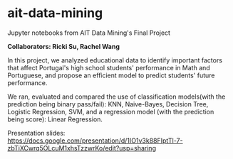 # ait-data-mining
Jupyter notebooks from AIT Data Mining's Final Project

<b>Collaborators: Ricki Su, Rachel Wang</b>

In this project, we analyzed educational data to identify important factors that affect Portugal's high school students' performance in Math and Portuguese, and propose an efficient model to predict students' future performance.

We ran, evaluated and compared the use of classification models(with the prediction being binary pass/fail): KNN, Naive-Bayes, Decision Tree, Logistic Regression, SVM, and a regression model (with the prediction being score): Linear Regression.

Presentation slides: https://docs.google.com/presentation/d/1IO1v3k88FIptTl-7-zbTiXCwrq5OLcuM1xhsTzzwrKo/edit?usp=sharing
